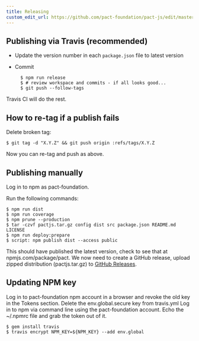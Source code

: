 ```yaml
---
title: Releasing
custom_edit_url: https://github.com/pact-foundation/pact-js/edit/master/RELEASING.md
---
```

<!-- This file has been synced from the pact-js repository. Please do not edit it directly. The URL of the source file can be found in the custom_edit_url value above -->

## Publishing via Travis (recommended)

* Update the version number in each `package.json` file to latest version
* Commit

        $ npm run release
        $ # review workspace and commits - if all looks good...
        $ git push --follow-tags

Travis CI will do the rest.

## How to re-tag if a publish fails

Delete broken tag:

    $ git tag -d "X.Y.Z" && git push origin :refs/tags/X.Y.Z

Now you can re-tag and push as above.

## Publishing manually

Log in to npm as pact-foundation.

Run the following commands:

    $ npm run dist
    $ npm run coverage
    $ npm prune --production
    $ tar -czvf pactjs.tar.gz config dist src package.json README.md LICENSE
    $ npm run deploy:prepare
    $ script: npm publish dist --access public

This should have published the latest version, check to see that at npmjs.com/package/pact.
We now need to create a GitHub release, upload zipped distribution (pactjs.tar.gz) to [GitHub Releases](https://github.com/pact-foundation/pact-js/releases).

## Updating NPM key

Log in to pact-foundation npm account in a browser and revoke the old key in the Tokens section.
Delete the env.global.secure key from travis.yml
Log in to npm via command line using the pact-foundation account.
Echo the ~/.npmrc file and grab the token out of it.

    $ gem install travis
    $ travis encrypt NPM_KEY=${NPM_KEY} --add env.global
